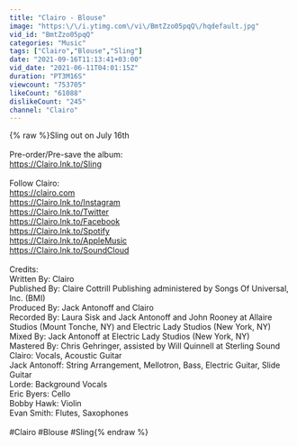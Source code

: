 ```yaml
---
title: "Clairo - Blouse"
image: "https:\/\/i.ytimg.com\/vi\/BmtZzo05pqQ\/hqdefault.jpg"
vid_id: "BmtZzo05pqQ"
categories: "Music"
tags: ["Clairo","Blouse","Sling"]
date: "2021-09-16T11:13:41+03:00"
vid_date: "2021-06-11T04:01:15Z"
duration: "PT3M16S"
viewcount: "753705"
likeCount: "61088"
dislikeCount: "245"
channel: "Clairo"
---
```

{% raw %}Sling out on July 16th<br /><br />Pre-order/Pre-save the album:<br /><a rel="nofollow" target="blank" href="https://Clairo.lnk.to/Sling">https://Clairo.lnk.to/Sling</a><br /><br />Follow Clairo:<br /><a rel="nofollow" target="blank" href="https://clairo.com">https://clairo.com</a><br /><a rel="nofollow" target="blank" href="https://Clairo.lnk.to/Instagram">https://Clairo.lnk.to/Instagram</a><br /><a rel="nofollow" target="blank" href="https://Clairo.lnk.to/Twitter">https://Clairo.lnk.to/Twitter</a><br /><a rel="nofollow" target="blank" href="https://Clairo.lnk.to/Facebook">https://Clairo.lnk.to/Facebook</a><br /><a rel="nofollow" target="blank" href="https://Clairo.lnk.to/Spotify">https://Clairo.lnk.to/Spotify</a><br /><a rel="nofollow" target="blank" href="https://Clairo.lnk.to/AppleMusic">https://Clairo.lnk.to/AppleMusic</a><br /><a rel="nofollow" target="blank" href="https://Clairo.lnk.to/SoundCloud">https://Clairo.lnk.to/SoundCloud</a><br /><br />Credits:<br />Written By: Clairo<br />Published By: Claire Cottrill Publishing administered by Songs Of Universal, Inc. (BMI)<br />Produced By: Jack Antonoff and Clairo<br />Recorded By: Laura Sisk and Jack Antonoff and John Rooney at Allaire Studios (Mount Tonche, NY) and Electric Lady Studios (New York, NY)<br />Mixed By: Jack Antonoff at Electric Lady Studios (New York, NY)<br />Mastered By: Chris Gehringer, assisted by Will Quinnell at Sterling Sound<br />Clairo: Vocals, Acoustic Guitar<br />Jack Antonoff: String Arrangement, Mellotron, Bass, Electric Guitar, Slide Guitar<br />Lorde: Background Vocals<br />Eric Byers: Cello<br />Bobby Hawk: Violin<br />Evan Smith: Flutes, Saxophones<br /><br />#Clairo #Blouse #Sling{% endraw %}
